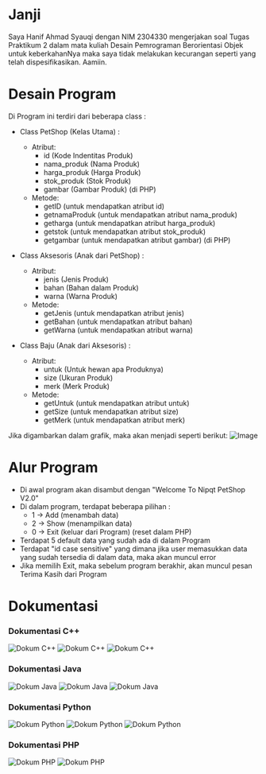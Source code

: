 # Janji

Saya Hanif Ahmad Syauqi dengan NIM 2304330 mengerjakan soal Tugas Praktikum 2 dalam mata kuliah Desain Pemrograman Berorientasi Objek untuk keberkahanNya maka saya tidak melakukan kecurangan seperti yang telah dispesifikasikan. Aamiin.

# Desain Program

Di Program ini terdiri dari beberapa class :
- Class PetShop (Kelas Utama) :
    - Atribut:
        - id (Kode Indentitas Produk)
        - nama_produk (Nama Produk)
        - harga_produk (Harga Produk)
        - stok_produk (Stok Produk)
        - gambar (Gambar Produk) (di PHP)
    - Metode:
        - getID (untuk mendapatkan atribut id)
        - getnamaProduk (untuk mendapatkan atribut nama_produk)
        - getharga (untuk mendapatkan atribut harga_produk)
        - getstok (untuk mendapatkan atribut stok_produk)
        - getgambar (untuk mendapatkan atribut gambar) (di PHP)

- Class Aksesoris (Anak dari PetShop) :
    - Atribut:
        - jenis (Jenis Produk)
        - bahan (Bahan dalam Produk)
        - warna (Warna Produk)
    - Metode:
        - getJenis (untuk mendapatkan atribut jenis)
        - getBahan (untuk mendapatkan atribut bahan)
        - getWarna (untuk mendapatkan atribut warna)

- Class Baju (Anak dari Aksesoris) :
    - Atribut:
        - untuk (Untuk hewan apa Produknya)
        - size (Ukuran Produk)
        - merk (Merk Produk)
    - Metode:
        - getUntuk (untuk mendapatkan atribut untuk)
        - getSize (untuk mendapatkan atribut size)
        - getMerk (untuk mendapatkan atribut merk)

Jika digambarkan dalam grafik, maka akan menjadi seperti berikut:
![Image](https://github.com/user-attachments/assets/d1c0211a-efb7-475f-b392-a7d70c8fa800)

# Alur Program

- Di awal program akan disambut dengan "Welcome To Nipqt PetShop V2.0"
- Di dalam program, terdapat beberapa pilihan :
    - 1 -> Add (menambah data)
    - 2 -> Show (menampilkan data)
    - 0 -> Exit (keluar dari Program) (reset dalam PHP)
- Terdapat 5 default data yang sudah ada di dalam Program
- Terdapat "id case sensitive" yang dimana jika user memasukkan data yang sudah tersedia di dalam data, maka akan muncul error
- Jika memilih Exit, maka sebelum program berakhir, akan muncul pesan Terima Kasih dari Program

# Dokumentasi

### Dokumentasi C++
![Dokum C++](https://github.com/nipqt/TP2DPBO2025C2/blob/main/C++/Dokumentasi/1.jpeg)
![Dokum C++](https://github.com/nipqt/TP2DPBO2025C2/blob/main/C++/Dokumentasi/2.jpeg)
![Dokum C++](https://github.com/nipqt/TP2DPBO2025C2/blob/main/C++/Dokumentasi/3.jpeg)

### Dokumentasi Java
![Dokum Java](https://github.com/nipqt/TP2DPBO2025C2/blob/main/Java/Dokumentasi/1.jpeg)
![Dokum Java](https://github.com/nipqt/TP2DPBO2025C2/blob/main/Java/Dokumentasi/2.jpeg)
![Dokum Java](https://github.com/nipqt/TP2DPBO2025C2/blob/main/Java/Dokumentasi/3.jpeg)

### Dokumentasi Python
![Dokum Python](https://github.com/nipqt/TP2DPBO2025C2/blob/main/Python/Dokumentasi/1.jpeg)
![Dokum Python](https://github.com/nipqt/TP2DPBO2025C2/blob/main/Python/Dokumentasi/2.jpeg)
![Dokum Python](https://github.com/nipqt/TP2DPBO2025C2/blob/main/Python/Dokumentasi/3.jpeg)

### Dokumentasi PHP
![Dokum PHP](https://github.com/nipqt/TP2DPBO2025C2/blob/main/PHP/Dokumentasi/1.jpeg)
![Dokum PHP](https://github.com/nipqt/TP2DPBO2025C2/blob/main/PHP/Dokumentasi/2.jpeg)
